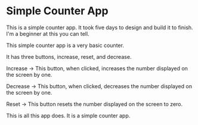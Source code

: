 # Simple Counter App
This is a simple counter app. It took five days to design and build it to finish. I'm a beginner at this you can tell.

This simple counter app is a very basic counter.

It has three buttons, increase, reset, and decrease.

Increase -> This button, when clicked, increases the number displayed on the screen by one.

Decrease -> This button, when clicked, decreases the number displayed on the screen by one.

Reset -> This button resets the number displayed on the screen to zero.

This is all this app does. It is a simple counter app. 


 
